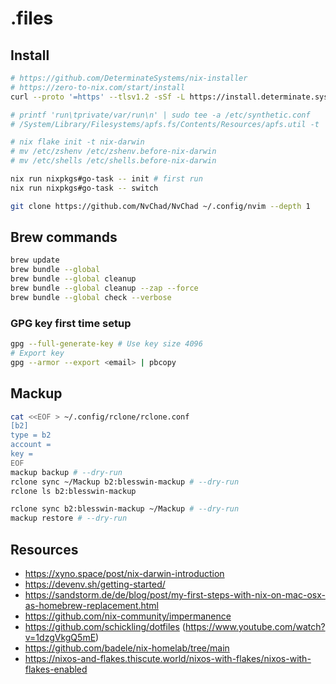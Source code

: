 # .files

## Install

```bash
# https://github.com/DeterminateSystems/nix-installer
# https://zero-to-nix.com/start/install
curl --proto '=https' --tlsv1.2 -sSf -L https://install.determinate.systems/nix | sh -s -- install

# printf 'run\tprivate/var/run\n' | sudo tee -a /etc/synthetic.conf
# /System/Library/Filesystems/apfs.fs/Contents/Resources/apfs.util -t

# nix flake init -t nix-darwin
# mv /etc/zshenv /etc/zshenv.before-nix-darwin
# mv /etc/shells /etc/shells.before-nix-darwin

nix run nixpkgs#go-task -- init # first run
nix run nixpkgs#go-task -- switch

git clone https://github.com/NvChad/NvChad ~/.config/nvim --depth 1
```

## Brew commands

```bash
brew update
brew bundle --global
brew bundle --global cleanup
brew bundle --global cleanup --zap --force
brew bundle --global check --verbose
```

### GPG key first time setup

```bash
gpg --full-generate-key # Use key size 4096
# Export key
gpg --armor --export <email> | pbcopy
```

## Mackup

```bash
cat <<EOF > ~/.config/rclone/rclone.conf 
[b2]
type = b2
account = 
key = 
EOF
mackup backup # --dry-run
rclone sync ~/Mackup b2:blesswin-mackup # --dry-run
rclone ls b2:blesswin-mackup

rclone sync b2:blesswin-mackup ~/Mackup # --dry-run
mackup restore # --dry-run
```

## Resources

- https://xyno.space/post/nix-darwin-introduction
- https://devenv.sh/getting-started/
- https://sandstorm.de/de/blog/post/my-first-steps-with-nix-on-mac-osx-as-homebrew-replacement.html
- https://github.com/nix-community/impermanence
- https://github.com/schickling/dotfiles (https://www.youtube.com/watch?v=1dzgVkgQ5mE)
- https://github.com/badele/nix-homelab/tree/main
- https://nixos-and-flakes.thiscute.world/nixos-with-flakes/nixos-with-flakes-enabled
